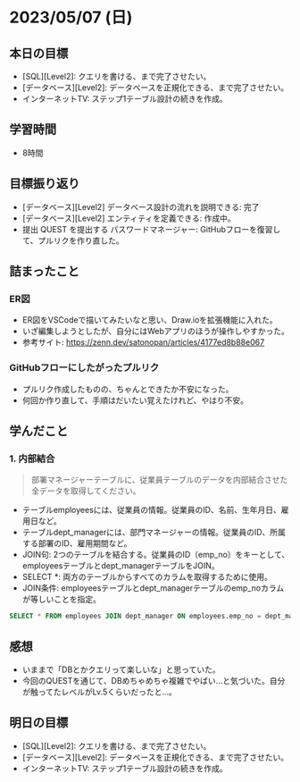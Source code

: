 # 2023/05/07 (日)

## 本日の目標

- [SQL][Level2]: クエリを書ける、まで完了させたい。
- [データベース][Level2]: データベースを正規化できる、まで完了させたい。
- インターネットTV: ステップ1テーブル設計の続きを作成。

## 学習時間

- 8時間

## 目標振り返り

- [データベース][Level2] データベース設計の流れを説明できる: 完了
- [データベース][Level2] エンティティを定義できる: 作成中。
- 提出 QUEST を提出する パスワードマネージャー: GitHubフローを復習して、プルリクを作り直した。

## 詰まったこと

### ER図
- ER図をVSCodeで描いてみたいなと思い、Draw.ioを拡張機能に入れた。
- いざ編集しようとしたが、自分にはWebアプリのほうが操作しやすかった。
- 参考サイト: https://zenn.dev/satonopan/articles/4177ed8b88e067

### GitHubフローにしたがったプルリク
- プルリク作成したものの、ちゃんとできたか不安になった。
- 何回か作り直して、手順はだいたい覚えたけれど、やはり不安。

## 学んだこと

### 1. 内部結合
> 部署マネージャーテーブルに、従業員テーブルのデータを内部結合させた全データを取得してください。
- テーブルemployeesには、従業員の情報。従業員のID、名前、生年月日、雇用日など。
- テーブルdept_managerには、部門マネージャーの情報。従業員のID、所属する部署のID、雇用期間など。
- JOIN句: 2つのテーブルを結合する。従業員のID（emp_no）をキーとして、employeesテーブルとdept_managerテーブルをJOIN。
- SELECT *: 両方のテーブルからすべてのカラムを取得するために使用。
- JOIN条件: employeesテーブルとdept_managerテーブルのemp_noカラムが等しいことを指定。

```sql
SELECT * FROM employees JOIN dept_manager ON employees.emp_no = dept_manager.emp_no;
```

## 感想

- いままで「DBとかクエリって楽しいな」と思っていた。
- 今回のQUESTを通じて、DBめちゃめちゃ複雑でやばい...と気づいた。自分が触ってたレベルがLv.5くらいだったと...。


## 明日の目標

- [SQL][Level2]: クエリを書ける、まで完了させたい。
- [データベース][Level2]: データベースを正規化できる、まで完了させたい。
- インターネットTV: ステップ1テーブル設計の続きを作成。
